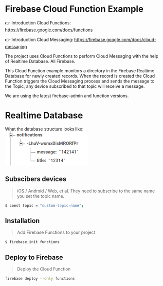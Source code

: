 # Firebase Cloud Function Example

👉 Introduction Cloud Functions: https://firebase.google.com/docs/functions

👉 Introduction Cloud Messaging: https://firebase.google.com/docs/cloud-messaging

The project uses Cloud Functions to perform Cloud Messaging with the help of Realtime Database. All Firebase.

This Cloud Function example monitors a directory in the Firebase Realtime Database for newly created records.
When the record is created the Cloud Function triggers the Cloud Messaging process and sends the message to the Topic, any device subscribed to that topic will receive a message.

We are using the latest firebase-admin and function versions.

# Realtime Database

What the database structure looks like:
![realtime-database](/assets/realtime-database.png)

## Subscibers devices
> iOS / Android / Web, et al.
> They need to subscribe to the same name you set the topic name.
```sh
$ const topic = "custom-topic-name";
```

## Installation 
> Add Firebase Functions to your project
```sh
$ firebase init functions
```

## Deploy to Firebase
> Deploy the Cloud Function
```sh
firebase deploy --only functions
```
